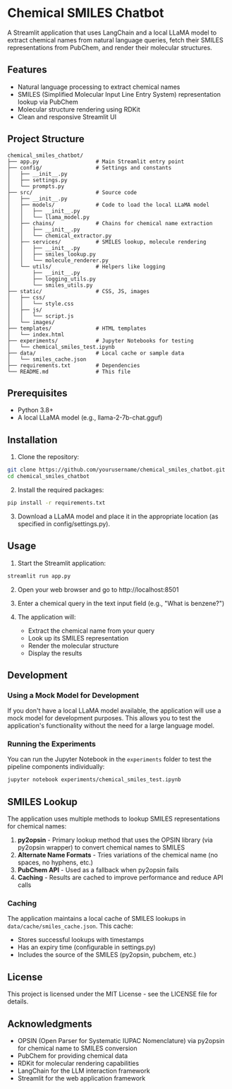 # Chemical SMILES Chatbot

A Streamlit application that uses LangChain and a local LLaMA model to extract chemical names from natural language queries, fetch their SMILES representations from PubChem, and render their molecular structures.

## Features

- Natural language processing to extract chemical names
- SMILES (Simplified Molecular Input Line Entry System) representation lookup via PubChem
- Molecular structure rendering using RDKit
- Clean and responsive Streamlit UI

## Project Structure

```
chemical_smiles_chatbot/
├── app.py                  # Main Streamlit entry point
├── config/                 # Settings and constants
│   ├── __init__.py
│   ├── settings.py
│   └── prompts.py
├── src/                    # Source code
│   ├── __init__.py
│   ├── models/             # Code to load the local LLaMA model
│   │   ├── __init__.py
│   │   └── llama_model.py
│   ├── chains/             # Chains for chemical name extraction
│   │   ├── __init__.py
│   │   └── chemical_extractor.py
│   ├── services/           # SMILES lookup, molecule rendering
│   │   ├── __init__.py
│   │   ├── smiles_lookup.py
│   │   └── molecule_renderer.py
│   └── utils/              # Helpers like logging
│       ├── __init__.py
│       ├── logging_utils.py
│       └── smiles_utils.py
├── static/                 # CSS, JS, images
│   ├── css/
│   │   └── style.css
│   ├── js/
│   │   └── script.js
│   └── images/
├── templates/              # HTML templates
│   └── index.html
├── experiments/            # Jupyter Notebooks for testing
│   └── chemical_smiles_test.ipynb
├── data/                   # Local cache or sample data
│   └── smiles_cache.json
├── requirements.txt        # Dependencies
└── README.md               # This file
```

## Prerequisites

- Python 3.8+
- A local LLaMA model (e.g., llama-2-7b-chat.gguf)

## Installation

1. Clone the repository:
```bash
git clone https://github.com/yourusername/chemical_smiles_chatbot.git
cd chemical_smiles_chatbot
```

2. Install the required packages:
```bash
pip install -r requirements.txt
```

3. Download a LLaMA model and place it in the appropriate location (as specified in config/settings.py).

## Usage

1. Start the Streamlit application:
```bash
streamlit run app.py
```

2. Open your web browser and go to http://localhost:8501

3. Enter a chemical query in the text input field (e.g., "What is benzene?")

4. The application will:
   - Extract the chemical name from your query
   - Look up its SMILES representation
   - Render the molecular structure
   - Display the results

## Development

### Using a Mock Model for Development

If you don't have a local LLaMA model available, the application will use a mock model for development purposes. This allows you to test the application's functionality without the need for a large language model.

### Running the Experiments

You can run the Jupyter Notebook in the `experiments` folder to test the pipeline components individually:

```bash
jupyter notebook experiments/chemical_smiles_test.ipynb
```

## SMILES Lookup

The application uses multiple methods to lookup SMILES representations for chemical names:

1. **py2opsin** - Primary lookup method that uses the OPSIN library (via py2opsin wrapper) to convert chemical names to SMILES
2. **Alternate Name Formats** - Tries variations of the chemical name (no spaces, no hyphens, etc.)
3. **PubChem API** - Used as a fallback when py2opsin fails
4. **Caching** - Results are cached to improve performance and reduce API calls

### Caching

The application maintains a local cache of SMILES lookups in `data/cache/smiles_cache.json`. This cache:
- Stores successful lookups with timestamps
- Has an expiry time (configurable in settings.py)
- Includes the source of the SMILES (py2opsin, pubchem, etc.)

## License

This project is licensed under the MIT License - see the LICENSE file for details.

## Acknowledgments

- OPSIN (Open Parser for Systematic IUPAC Nomenclature) via py2opsin for chemical name to SMILES conversion
- PubChem for providing chemical data
- RDKit for molecular rendering capabilities
- LangChain for the LLM interaction framework
- Streamlit for the web application framework
